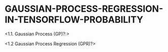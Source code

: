 # GAUSSIAN-PROCESS-REGRESSION-IN-TENSORFLOW-PROBABILITY
<p><I. Overview:> </p>
<p><1.1. Gaussian Process (GP)?:> </p>
<p><1.2 Gaussian Process Regression (GPR)?> </p>
<p><II. Coding: All In Jupyter file> </p>




